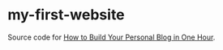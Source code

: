 # my-first-website

Source code for [How to Build Your Personal Blog in One Hour](https://jieding.io/how-to-build-your-blog-with-hugo/).
